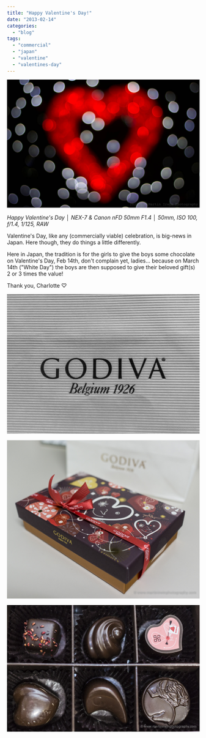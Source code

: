 ```yaml
---
title: "Happy Valentine's Day!"
date: "2013-02-14"
categories: 
  - "blog"
tags: 
  - "commercial"
  - "japan"
  - "valentine"
  - "valentines-day"
---
```


![DSC03331.jpg](/assets/images/54e7a-dsc03331.jpg)

_Happy Valentine's Day │ NEX-7 & Canon nFD 50mm F1.4 │ 50mm, ISO 100, f/1.4, 1/125, RAW_

Valentine's Day, like any (commercially viable) celebration, is big-news in Japan. Here though, they do things a little differently.

Here in Japan, the tradition is for the girls to give the boys some chocolate on Valentine's Day, Feb 14th, don't complain yet, ladies... because on March 14th ("White Day") the boys are then supposed to give their beloved gift(s) 2 or 3 times the value!

Thank you, Charlotte ♡

[![](/assets/images/5f353-dsc03348.jpg "DSC03348")](https://exportforscript.wordpress.com/wp-content/uploads/2013/02/5f353-dsc03348.jpg)

[![](/assets/images/ae24d-dsc03349.jpg "DSC03349")](https://exportforscript.wordpress.com/wp-content/uploads/2013/02/ae24d-dsc03349.jpg)

[![](/assets/images/2c7db-dsc03350.jpg "DSC03350")](https://exportforscript.wordpress.com/wp-content/uploads/2013/02/2c7db-dsc03350.jpg)

